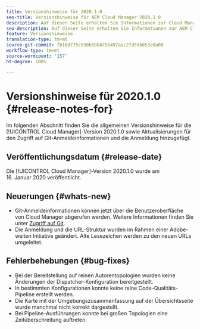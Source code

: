 ```yaml
---
title: Versionshinweise für 2020.1.0
seo-title: Versionshinweise für AEM Cloud Manager 2020.1.0
description: Auf dieser Seite erhalten Sie Informationen zur Cloud Manager-Version 2020.1.0
seo-description: Auf dieser Seite erhalten Sie Informationen zur AEM Cloud Manager-Version 2020.1.0
feature: Versionshinweise
translation-type: tm+mt
source-git-commit: fb10d775c930b5bb475b497aac2fd59b053a9a00
workflow-type: tm+mt
source-wordcount: '157'
ht-degree: 100%

---
```


# Versionshinweise für 2020.1.0 {#release-notes-for}

Im folgenden Abschnitt finden Sie die allgemeinen Versionshinweise für die [!UICONTROL Cloud Manager]-Version 2020.1.0 sowie Aktualisierungen für den Zugriff auf Git-Anmeldeinformationen und die Anmeldung hinzugefügt.

## Veröffentlichungsdatum {#release-date}

Die [!UICONTROL Cloud Manager]-Version 2020.1.0 wurde am 16. Januar 2020 veröffentlicht.

## Neuerungen {#whats-new}

* Git-Anmeldeinformationen können jetzt über die Benutzeroberfläche von Cloud Manager abgerufen werden. Weitere Informationen finden Sie unter [Zugriff auf Git](/help/using/accessing-git.md).
* Die Anmeldung und die URL-Struktur wurden im Rahmen einer Adobe-weiten Initiative geändert. Alte Lesezeichen werden zu den neuen URLs umgeleitet.


## Fehlerbehebungen {#bug-fixes}

* Bei der Bereitstellung auf reinen Autorentopologien wurden keine Änderungen der Dispatcher-Konfiguration bereitgestellt.
* In bestimmten Konfigurationen konnte keine reine Code-Qualitäts-Pipeline erstellt werden.
* Die Karte mit der Umgebungszusammenfassung auf der Übersichtsseite wurde manchmal nicht korrekt dargestellt.
* Bei Pipeline-Ausführungen konnte bei großen Topologien eine Zeitüberschreitung auftreten.
